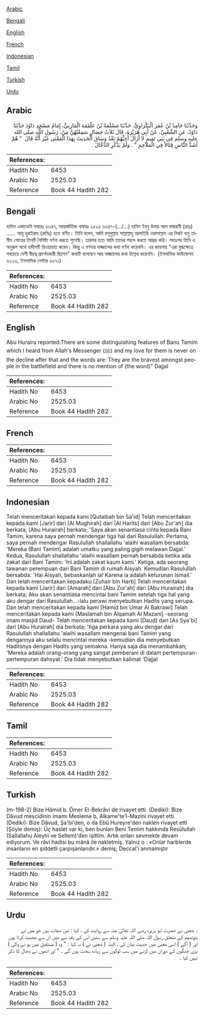 [Arabic](#arabic)

[Bengali](#bengali)

[English](#english)

[French](#french)

[Indonesian](#indonesian)

[Tamil](#tamil)

[Turkish](#turkish)

[Urdu](#urdu)

## Arabic


<div dir="rtl" lang="ar" style={{fontSize:'larger',backgroundColor:'#f8f9fa',padding:20}}>
وَحَدَّثَنَا حَامِدُ بْنُ عُمَرَ الْبَكْرَاوِيُّ، حَدَّثَنَا مَسْلَمَةُ بْنُ عَلْقَمَةَ الْمَازِنِيُّ، إِمَامُ مَسْجِدِ دَاوُدَ حَدَّثَنَا دَاوُدُ، عَنِ الشَّعْبِيِّ، عَنْ أَبِي هُرَيْرَةَ، قَالَ ثَلاَثُ خِصَالٍ سَمِعْتُهُنَّ مِنْ، رَسُولِ اللَّهِ صلى الله عليه وسلم فِي بَنِي تَمِيمٍ لاَ أَزَالُ أُحِبُّهُمْ بَعْدُ وَسَاقَ الْحَدِيثَ بِهَذَا الْمَعْنَى غَيْرَ أَنَّهُ قَالَ ‏ "‏ هُمْ أَشَدُّ النَّاسِ قِتَالاً فِي الْمَلاَحِمِ ‏"‏ ‏.‏ وَلَمْ يَذْكُرِ الدَّجَّالَ ‏.‏
</div>
<div style={{backgroundColor:'#f8f9fa',padding:20, marginBottom: 10}}><table> <thead> <tr> <th>References:</th> <th></th> </tr> </thead> <tbody><tr><td>Hadith No</td><td>6453</td></tr><tr><td>Arabic No</td><td>2525.03</td></tr><tr><td>Reference</td><td>Book 44 Hadith 282</td></tr></tbody></table></div>

## Bengali


<div dir="ltr" lang="bn" style={{fontSize:'larger',backgroundColor:'#f8f9fa',padding:20}}>
হাদিস একাডেমি নাম্বারঃ ৬৩৪৭, আন্তর্জাতিক নাম্বারঃ ২৫২৫ ৬৩৪৭-(.../...) হামিদ ইবনু উমার আল বাকরাবী (রহঃ) ...... আবূ হুরাইরাহ (রাযিঃ) হতে বর্ণিত। তিনি বলেন, আমি রসূলুল্লাহ সাল্লাল্লাহু আলাইহি ওয়াসাল্লাম এর নিকট বানু তামীম গোত্রের তিনটি বৈশিষ্ট্য বর্ণনা করতে শুনেছি। তারপর হতে আমি তাদের পছন্দ করতে আরম্ভ করি। অতঃপর তিনি এ অনুরূপ অর্থে হাদীসটি রিওয়ায়াত করেন। কিন্তু এ বর্ণনায় দাজ্জালের কথা বর্ণনা করেননি। এর জায়গায় “এরা যুদ্ধক্ষেত্রে সবচেয়ে বেশী বীরত্ব প্রদর্শনকারী ছিলেন” কথাটি বলেছেন আর দাজ্জালের কথা উল্লেখ করেননি। (ইসলামিক ফাউন্ডেশন ৬২২৩, ইসলামিক সেন্টার ৬২৭১)
</div>
<div style={{backgroundColor:'#f8f9fa',padding:20, marginBottom: 10}}><table> <thead> <tr> <th>References:</th> <th></th> </tr> </thead> <tbody><tr><td>Hadith No</td><td>6453</td></tr><tr><td>Arabic No</td><td>2525.03</td></tr><tr><td>Reference</td><td>Book 44 Hadith 282</td></tr></tbody></table></div>

## English


<div dir="ltr" lang="en" style={{fontSize:'larger',backgroundColor:'#f8f9fa',padding:20}}>
Abu Huraira reported:There are some distinguishing features of Banu Tamim which I heard from Allah's Messenger (ﷺ) and my love for them is never on the decline after that and the words are: They are the bravest amongst people in the battlefield and there is no mention of (the word)" Dajjal
</div>
<div style={{backgroundColor:'#f8f9fa',padding:20, marginBottom: 10}}><table> <thead> <tr> <th>References:</th> <th></th> </tr> </thead> <tbody><tr><td>Hadith No</td><td>6453</td></tr><tr><td>Arabic No</td><td>2525.03</td></tr><tr><td>Reference</td><td>Book 44 Hadith 282</td></tr></tbody></table></div>

## French


<div dir="ltr" lang="fr" style={{fontSize:'larger',backgroundColor:'#f8f9fa',padding:20}}>

</div>
<div style={{backgroundColor:'#f8f9fa',padding:20, marginBottom: 10}}><table> <thead> <tr> <th>References:</th> <th></th> </tr> </thead> <tbody><tr><td>Hadith No</td><td>6453</td></tr><tr><td>Arabic No</td><td>2525.03</td></tr><tr><td>Reference</td><td>Book 44 Hadith 282</td></tr></tbody></table></div>

## Indonesian


<div dir="ltr" lang="id" style={{fontSize:'larger',backgroundColor:'#f8f9fa',padding:20}}>
Telah menceritakan kepada kami [Qutaibah bin Sa'id] Telah menceritakan kepada kami [Jarir] dari [Al Mughirah] dari [Al Harits] dari [Abu Zur'ah] dia berkata; [Abu Hurairah] berkata; 'Saya akan senantiasa cinta kepada Bani Tamim, karena saya pernah mendengar tiga hal dari Rasulullah: Pertama, saya pernah mendengar Rasulullah shallallahu 'alaihi wasallam bersabda: 'Mereka (Bani Tamim) adalah umatku yang paling gigih melawan Dajjal.' Kedua, Rasulullah shallallahu 'alaihi wasallam pernah bersabda ketika ada zakat dari Bani Tamim: 'Ini adalah zakat kaum kami.' Ketiga, ada seorang tawanan perempuan dari Bani Tamim di rumah Aisyah. Kemudian Rasulullah bersabda: 'Hai Aisyah, bebaskanlah ia! Karena ia adalah keturunan Ismail.' Dan telah menceritakan kepadaku [Zuhair bin Harb] Telah menceritakan kepada kami [Jarir] dari [Amarah] dari [Abu Zur'ah] dari [Abu Hurairah] dia berkata; Aku akan senantiasa mencintai bani Tamim setelah tiga hal yang aku dengar dari Rasulullah…-lalu perawi menyebutkan Hadits yang serupa. Dan telah menceritakan kepada kami [Hamid bin Umar Al Bakrawi] Telah menceritakan kepada kami [Maslamah bin Alqamah Al Mazani] -seorang imam masjid Daud- Telah menceritakan kepada kami [Daud] dari [As Sya'bi] dari [Abu Hurairah] dia berkata; 'tiga perkara yang aku dengar dari Rasulullah shallallahu 'alaihi wasallam mengenai bani Tamim yang dengannya aku selalu mencintai mereka -kemudian dia menyebutkan Haditsnya dengan Hadits yang semakna. Hanya saja dia menambahkan; 'Mereka adalah orang-orang yang sangat pemberani di dalam pertempuran-pertempuran dahsyat.' Dia tidak menyebutkan kalimat 'Dajjal
</div>
<div style={{backgroundColor:'#f8f9fa',padding:20, marginBottom: 10}}><table> <thead> <tr> <th>References:</th> <th></th> </tr> </thead> <tbody><tr><td>Hadith No</td><td>6453</td></tr><tr><td>Arabic No</td><td>2525.03</td></tr><tr><td>Reference</td><td>Book 44 Hadith 282</td></tr></tbody></table></div>

## Tamil


<div dir="ltr" lang="ta" style={{fontSize:'larger',backgroundColor:'#f8f9fa',padding:20}}>

</div>
<div style={{backgroundColor:'#f8f9fa',padding:20, marginBottom: 10}}><table> <thead> <tr> <th>References:</th> <th></th> </tr> </thead> <tbody><tr><td>Hadith No</td><td>6453</td></tr><tr><td>Arabic No</td><td>2525.03</td></tr><tr><td>Reference</td><td>Book 44 Hadith 282</td></tr></tbody></table></div>

## Turkish


<div dir="ltr" lang="tr" style={{fontSize:'larger',backgroundColor:'#f8f9fa',padding:20}}>
(m-198-2) Bize Hâmid b. Ömer El-Bekrâvi de rivayet etti. (Dediki): Bize Dâvud mescidinin imamı Mesleme b, Alkame'te'l-Mazini rivayet etti. (Dediki): Bize Dâvud, Şa'bi'den, o da Ebû Hureyre'den naklen rivayet etti (Şöyle demiş): Üç haslet var ki, ben bunları Beni Temim hakkında Resûlullah (Sallallahu Aleyhi ve Sellem)'den işittim. Artık onları sevmekte devam ediyorum. Ve râvi hadisi bu mânâ ile nakletmiş. Yalnız o : «Onlar harblerde insanların en şiddetli çarpışanlarıdır.» demiş; Deccal'ı anmamıştır
</div>
<div style={{backgroundColor:'#f8f9fa',padding:20, marginBottom: 10}}><table> <thead> <tr> <th>References:</th> <th></th> </tr> </thead> <tbody><tr><td>Hadith No</td><td>6453</td></tr><tr><td>Arabic No</td><td>2525.03</td></tr><tr><td>Reference</td><td>Book 44 Hadith 282</td></tr></tbody></table></div>

## Urdu


<div dir="rtl" lang="ur" style={{fontSize:'larger',backgroundColor:'#f8f9fa',padding:20}}>
۔ شعبی نے حضرت ابو ہریرہ رضی اللہ تعالیٰ عنہ سے روایت کی ، کہا : تین صفات ہیں جو میں نے بنوتمیم کے متعلق رسول اللہ صلی اللہ علیہ وسلم سے سنیں اس کے بعد سے میں ان سے محبت کرتا ہوں اور ( آگے ) اسی معنی میں حدیث بیان کی ، البتہ ( شعبی نے ) یہ کہا : " وہ ( مستقبل میں ہو نے والی ) بڑی جنگوں کے دوران میں لڑنے میں سب لوگوں سے زیادہ سخت ہوں گے ۔ " اور انھوں نے دجال کا ذکر نہیں کیا ۔
</div>
<div style={{backgroundColor:'#f8f9fa',padding:20, marginBottom: 10}}><table> <thead> <tr> <th>References:</th> <th></th> </tr> </thead> <tbody><tr><td>Hadith No</td><td>6453</td></tr><tr><td>Arabic No</td><td>2525.03</td></tr><tr><td>Reference</td><td>Book 44 Hadith 282</td></tr></tbody></table></div>